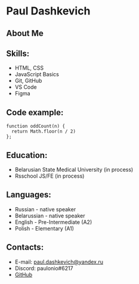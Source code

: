 # Paul Dashkevich

## About Me

## Skills:
* HTML, CSS
* JavaScript Basics
* Git, GitHub
* VS Code
* Figma

## Code example:
```
function oddCount(n) {
  return Math.floor(n / 2)
};
```

## Education:
* Belarusian State Medical University (in process)
* Rsschool JS/FE (in process)

## Languages:
* Russian - native speaker
* Belarussian - native speaker
* English - Pre-Intermediate (A2)
* Polish - Elementary (A1)

## Contacts:
* E-mail: paul.dashkevich@yandex.ru
* Discord: paulonio#6217
* [GitHub](https://github.com/paulonio)